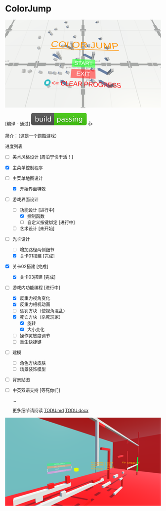 # ColorJump

![text](/README.assets/StartMenuScreenShoot.png)

[编译 - 通过] ![build passing](README.assets/build_passing.svg) :thumbsup:

简介：（这是一个跑酷游戏）

进度列表

- [ ] 美术风格设计 [周泊宁快干活！]

- [x] 主菜单控制程序

- [ ] 主菜单地图设计

    - [x] 开始界面特效

- [ ] 游戏界面设计

    - [ ] 功能设计 [进行中]
        - [x] 控制函数
        - [ ] 自定义按键绑定 [进行中]
    - [ ] 艺术设计 [未开始]

- [ ] 光卡设计

    - [ ] 增加路径两侧细节
    - [x] 关卡01搭建 [完成]
- [x] 关卡02搭建 [完成]
    - [x] 关卡03搭建 [完成]

- [ ] 游戏内功能编程 [进行中]

    - [x] 反重力视角变化
    - [x] 反重力相机动画
    - [ ] 惩罚方块（使视角混乱）
    - [x] 死亡方块（杀死玩家）
        - [x] 旋转
        - [x] 大小变化
    - [ ] 操作灵敏度调节
    - [ ] 重生快捷键

- [ ] 建模

    - [ ] 角色方块皮肤
    - [ ] 场景装饰模型

- [ ] 背景贴图

- [ ] 中英双语支持 [等死你们]

    ...

    更多细节请阅读 [TODU.md](TODUv0.1.md) [TODU.docx](TODUv0.1.docx)

![text](/README.assets/InGameScreenShoot.png)

